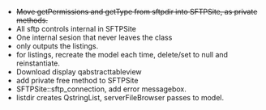 * ~~Move getPermissions and getType from sftpdir into SFTPSite, as private methods.~~
* All sftp controls internal in SFTPSite
* One internal sesion that never leaves the class
* only outputs the listings.
* for listings, recreate the model each time, delete/set to null and reinstantiate.
* Download display qabstracttableview
* add private free method to SFTPSite
* SFTPSite::sftp_connection, add error messagebox.
* listdir creates QstringList, serverFileBrowser passes to model.